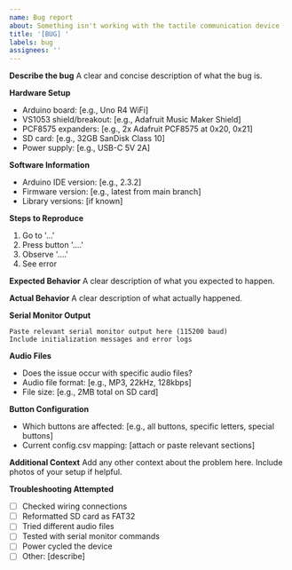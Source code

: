 ```yaml
---
name: Bug report
about: Something isn't working with the tactile communication device
title: '[BUG] '
labels: bug
assignees: ''
---
```


**Describe the bug**
A clear and concise description of what the bug is.

**Hardware Setup**
- Arduino board: [e.g., Uno R4 WiFi]
- VS1053 shield/breakout: [e.g., Adafruit Music Maker Shield]
- PCF8575 expanders: [e.g., 2x Adafruit PCF8575 at 0x20, 0x21]
- SD card: [e.g., 32GB SanDisk Class 10]
- Power supply: [e.g., USB-C 5V 2A]

**Software Information**
- Arduino IDE version: [e.g., 2.3.2]
- Firmware version: [e.g., latest from main branch]
- Library versions: [if known]

**Steps to Reproduce**
1. Go to '...'
2. Press button '....'
3. Observe '....'
4. See error

**Expected Behavior**
A clear description of what you expected to happen.

**Actual Behavior**
A clear description of what actually happened.

**Serial Monitor Output**
```
Paste relevant serial monitor output here (115200 baud)
Include initialization messages and error logs
```

**Audio Files**
- Does the issue occur with specific audio files? 
- Audio file format: [e.g., MP3, 22kHz, 128kbps]
- File size: [e.g., 2MB total on SD card]

**Button Configuration**
- Which buttons are affected: [e.g., all buttons, specific letters, special buttons]
- Current config.csv mapping: [attach or paste relevant sections]

**Additional Context**
Add any other context about the problem here. Include photos of your setup if helpful.

**Troubleshooting Attempted**
- [ ] Checked wiring connections
- [ ] Reformatted SD card as FAT32
- [ ] Tried different audio files
- [ ] Tested with serial monitor commands
- [ ] Power cycled the device
- [ ] Other: [describe]
